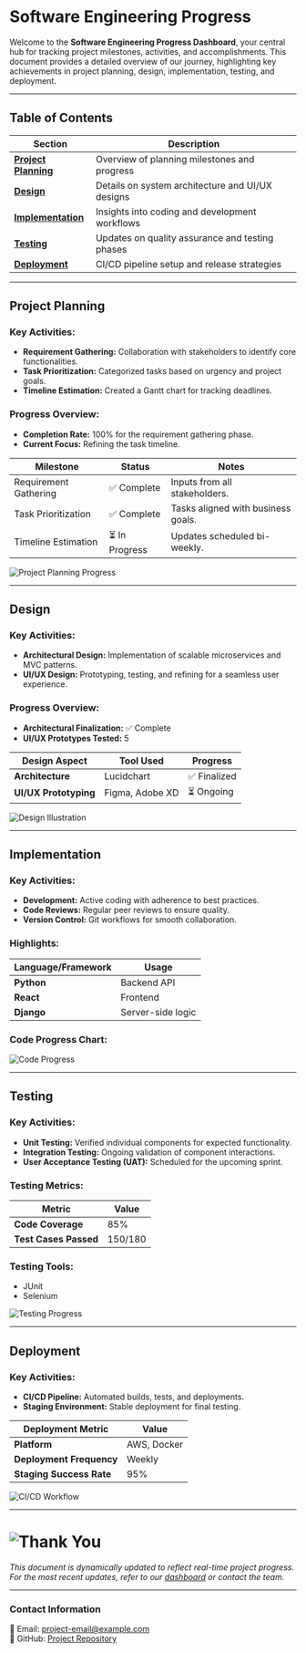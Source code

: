 # **Software Engineering Progress**

Welcome to the **Software Engineering Progress Dashboard**, your central hub for tracking project milestones, activities, and accomplishments. This document provides a detailed overview of our journey, highlighting key achievements in project planning, design, implementation, testing, and deployment.

---

## **Table of Contents**
| Section             | Description                                         |
|---------------------|-----------------------------------------------------|
| **[Project Planning](#project-planning)** | Overview of planning milestones and progress  |
| **[Design](#design)**                  | Details on system architecture and UI/UX designs |
| **[Implementation](#implementation)**  | Insights into coding and development workflows |
| **[Testing](#testing)**                | Updates on quality assurance and testing phases |
| **[Deployment](#deployment)**          | CI/CD pipeline setup and release strategies    |

---

## **Project Planning**
### **Key Activities:**
- **Requirement Gathering:** Collaboration with stakeholders to identify core functionalities.
- **Task Prioritization:** Categorized tasks based on urgency and project goals.
- **Timeline Estimation:** Created a Gantt chart for tracking deadlines.

### **Progress Overview:**
- **Completion Rate:** 100% for the requirement gathering phase.
- **Current Focus:** Refining the task timeline.

| Milestone         | Status   | Notes                              |
|-------------------|----------|------------------------------------|
| Requirement Gathering | ✅ Complete | Inputs from all stakeholders.     |
| Task Prioritization | ✅ Complete | Tasks aligned with business goals.|
| Timeline Estimation | ⏳ In Progress | Updates scheduled bi-weekly.     |

![Project Planning Progress](images/project_planning_graph.png)

---

## **Design**
### **Key Activities:**
- **Architectural Design:** Implementation of scalable microservices and MVC patterns.
- **UI/UX Design:** Prototyping, testing, and refining for a seamless user experience.

### **Progress Overview:**
- **Architectural Finalization:** ✅ Complete
- **UI/UX Prototypes Tested:** 5

| Design Aspect          | Tool Used | Progress |
|------------------------|-----------|----------|
| **Architecture**       | Lucidchart | ✅ Finalized |
| **UI/UX Prototyping**  | Figma, Adobe XD | ⏳ Ongoing |

![Design Illustration](images/design_mockup.jpg)

---

## **Implementation**
### **Key Activities:**
- **Development:** Active coding with adherence to best practices.
- **Code Reviews:** Regular peer reviews to ensure quality.
- **Version Control:** Git workflows for smooth collaboration.

### **Highlights:**
| Language/Framework  | Usage       |
|---------------------|-------------|
| **Python**          | Backend API |
| **React**           | Frontend    |
| **Django**          | Server-side logic |

### **Code Progress Chart:**
![Code Progress](images/code_progress_chart.jpg)

---

## **Testing**
### **Key Activities:**
- **Unit Testing:** Verified individual components for expected functionality.
- **Integration Testing:** Ongoing validation of component interactions.
- **User Acceptance Testing (UAT):** Scheduled for the upcoming sprint.

### **Testing Metrics:**
| Metric               | Value  |
|----------------------|--------|
| **Code Coverage**    | 85%    |
| **Test Cases Passed**| 150/180|

### **Testing Tools:**
- JUnit
- Selenium

![Testing Progress](images/testing_dashboard.png)

---

## **Deployment**
### **Key Activities:**
- **CI/CD Pipeline:** Automated builds, tests, and deployments.
- **Staging Environment:** Stable deployment for final testing.

| Deployment Metric     | Value          |
|-----------------------|----------------|
| **Platform**          | AWS, Docker    |
| **Deployment Frequency** | Weekly       |
| **Staging Success Rate** | 95%         |

![CI/CD Workflow](images/deployment_workflow.jpg)

---

# ![Thank You](https://media.giphy.com/media/26n6xBpxNXExDfuKc/giphy.gif)

*This document is dynamically updated to reflect real-time project progress. For the most recent updates, refer to our [dashboard](#) or contact the team.*

---

### **Contact Information**
📧 Email: [project-email@example.com](mailto:project-email@example.com)  
📌 GitHub: [Project Repository](#)

